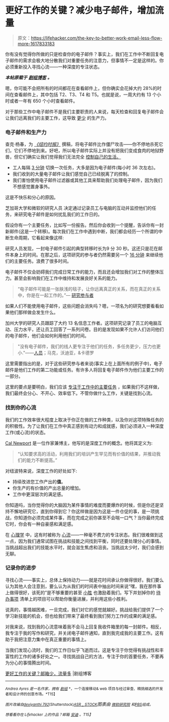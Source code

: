 # 更好工作的关键？减少电子邮件，增加流量

> 原文：<https://lifehacker.com/the-key-to-better-work-email-less-flow-more-1617833183>

你有没有觉得你所做的只是检查你的电子邮件？事实上，我们在工作中不断回复电子邮件的需求会极大地分散我们对重要任务的注意力，但事情不一定是这样的。你必须重新投入寻找心流——一种深度的专注状态。



***本帖原载于*** [***剧组博客***](http://blog.pickcrew.com/to-work-better-focus-on-flow/) ***。***

嗯，你可能不会把所有的时间都花在查看邮件上，但你确实会花掉大约 28%的时间在查看邮件上，其中包括 T2、T3、T4 和 T5。也就是说，一周大约有 13 个小时或者一年有 650 个小时查看邮件。

对于那些工作中电子邮件不是我们主要职责的人来说，每天检查和回复电子邮件会让我们远离我们的主要工作，这导致 [更少](http://research.microsoft.com/en-us/um/people/horvitz/chi_2007_iqbal_horvitz.pdf) 的生产力。

### 电子邮件和生产力

查克·杨春，为 [*《纽约时报》*](http://www.nytimes.com/2010/12/05/arts/television/05zombies.html?pagewanted=all) 撰稿，将电子邮件比作僵尸攻击——你不停地杀死它们，它们不停地到来。好吧，所以电子邮件实际上并没有把我们变成食肉的地狱野兽，但它们确实让我们觉得我们无法完全 [控制自己的生活。](http://web.stanford.edu/group/wto/cgi-bin/uploads/2011%20Email%20as%20a%20Source%20and%20Symbol%20of%20Stress.pdf)

*   工人每隔 [3 分钟](http://www.ics.uci.edu/~gmark/Home_page/Research_files/CHI%202012.pdf) 切换一次任务，大多是因为电子邮件(每小时 36 次左右)。
*   我们收到的大量电子邮件让我们感觉自己已经脱离了的控制。
*   我们害怕使用电子邮件过滤器或其他工具来帮助我们处理电子邮件，因为我们不想感觉置身事外。

这是不快乐和分心的原因。

芝加哥大学和微软的研究人员 决定通过记录员工与电脑的互动并监控他们的任务，来研究电子邮件是如何扰乱我们的工作日的。

假设你有一个主要任务，比如写一份报告。然后你会收到一个提醒，告诉你有一封新邮件(这是一个转移)。每次我们在工作中遇到中断，我们都会经历一个所谓的中断生命周期，它看起来像这样:

研究人员发现，一封电子邮件引起的典型转移时长为9 分 30 秒。这还只是花在邮件本身上的时间。在那之后，这项研究的参与者仍然需要另一个 [16 分钟](http://research.microsoft.com/en-us/um/people/horvitz/chi_2007_iqbal_horvitz.pdf) 来继续他们的主要任务。浪费了很多时间。

电子邮件不仅会妨碍我们完成日常工作的能力，而且还会增加我们对工作的整体压力。甚至会影响我们在工作中维持和发展良好关系的能力。

> “电子邮件可能是一张肤浅的毯子，让你远离真正的关系，而在真正的关系中，你是在一起工作的。”— [研究参与者](http://www.ics.uci.edu/~gmark/Home_page/Research_files/CHI%202012.pdf)

如果人们不能使用电子邮件，这些问题会消失吗？嗯，一项名为的研究想要看看如果他们那样做会发生什么。

加州大学的研究人员跟踪了大约 13 名信息工作者。这项研究记录了员工的电脑互动、压力水平，还让员工回答了一系列问卷。目的是发现如果不允许人们访问他们的电子邮件，他们会如何利用他们的时间。

> "没有电子邮件，我们的线人更专注于他们的任务，多任务更少，压力也更小."——[人员](http://www.ics.uci.edu/~gmark/Home_page/Research_files/CHI%202012.pdf)；马克，沃迪亚，&卡德罗

这里需要指出的是，对于这些研究参与者来说(事实上在上面所有的例子中)，电子邮件是他们工作的第二功能或任务。有许多人将回复电子邮件作为他们主要工作的一部分。

这里的要点是要明白，我们应该 [专注于工作中的主要任务](https://lifehacker.com/how-to-focus-and-stay-productive-when-youre-expected-to-5932858) ，如果我们不这样做，我们最终会分心、不开心、效率低下。不管你做什么工作，关键是找到心流。

### 找到你的心流

我们的工作效率很大程度上取决于你正在做的工作种类，以及你对这项特殊任务的的积极性。为了让我们在工作中真正感到有动力和成就感，我们必须进入一种深度工作(或心流)的状态。

[Cal Newport](http://calnewport.com/blog/2012/11/21/knowledge-workers-are-bad-at-working-and-heres-what-to-do-about-it/) 是一位作家兼博主，他写的是深度工作的概念。他将其定义为:

> “认知要求高的活动，利用我们的培训产生罕见而有价值的结果，并推动我们的能力不断提高。”

对纽波特来说，深度工作的好处如下:

*   持续改进您工作产出的**值**。
*   你生产的有价值的产出总量的增加。
*   工作中更深层次的满足感。

你知道吗，当你觉得你的大脑因为某件事情的难度而要爆炸的时候，但是你还是坚持不懈地研究它，直到你得到它？你这样做是因为这是一件仓促的事，是一项挑战，你知道你必须完成某件事，而在完成之前你甚至不会喘一口气？当你最终完成它时，你会有一种自豪感和满足感。

在 [心理学](http://www.psychologytoday.com/articles/199707/finding-flow) 中，这有时被称为 [心流](https://www.amazon.com/dp/B004TM70AS?asc_campaign=InlineText&asc_refurl=https://lifehacker.com/the-key-to-better-work-email-less-flow-more-1617833183&asc_source=&linkCode=ogi&psc=1&smid=A2TM5BRPTJ71C3&tag=kinjalifehackerlink-20&th=1)——一种毫不费力的专注状态。我们很难做到这一点，因为我们通常试图在挑战和技能之间找到平衡，同时还要处理分心的事情。当挑战超出我们的技能水平时，就会滋生焦虑和沮丧。当挑战太少时，我们会感到无聊。

### 记录你的进步

寻找心流——事实上，总体上保持动力——就是花时间承认你做得很好。我们要么认为其他人会注意到，要么认为从我们的时间表中抽出时间来说“嘿，我在那件事上做得很好，该死的”是不够重要的甚至 [小胜](http://blogs.hbr.org/2014/04/help-your-employees-find-flow/) 也激励着我们。写下并划掉你的 [待办事项](http://blog.pickcrew.com/does-your-to-do-list-make-you-sad-mine-did-until-i-changed-this/) 清单上的项目可以帮助你衡量进展，并利用这些小胜利。

说真的，事情越困难，一旦完成，我们对它的感觉就越好。挑战给我们提供了一个学习新技能的机会，但也给我们带来了最终看到我们努力工作的成果的满足感。

对我来说，找到我的心流意味着我不会马上回复我收件箱里的每一封邮件。相反，我专注于我的写作和研究，并关闭电子邮件通知，直到我完成我的主要工作。这有助于我把注意力集中在真正重要的事情上。

当我们发现心流时，我们的工作日似乎飞逝而过。这是专注于你觉得有挑战性和丰富性的工作的诸多好处之一。寻找挑战自己的方法，专注于你的首要任务，不要再为分心的事情腾出时间。

[更好工作的关键？邮箱少，流量多](http://blog.pickcrew.com/to-work-better-focus-on-flow/) |剧组博客

* * *

<small>*Andrea Ayres 是一名作家，拥有*</small> [<small>*剧组*</small>](http://pickcrew.com/) <small>*，一个连接移动& web 项目与经过审查、精挑细选的开发者和设计师的创意市场。*T15】</small>

<small>*图片改编自*</small>[<small>*deviyanthi 79*</small>](http://www.shutterstock.com/pic.mhtml?id=174398843&src=id)<small></small>*[<small>*2*</small>](http://www.shutterstock.com/pic.mhtml?id=174398861&src=id)<small>*(Shutterstock)*</small>[<small>*ASR _ STOCK*</small>](http://www.shutterstock.com/pic.mhtml?id=87527551&src=id)图表由 [<small>*微软研究院*</small>](http://research.microsoft.com/en-us/um/people/horvitz/chi_2007_iqbal_horvitz.pdf) <small>*和*</small>[<small>*PBS*</small>](http://www.pbs.org/thisemotionallife/blogs/flow)<small>*组成。*</small>*

*<small>*想看看你在 Lifehacker 上的作品？邮箱*</small> [<small>*安迪*</small>](mailto:andy@lifehacker.com) <small>*。*T15】</small>*